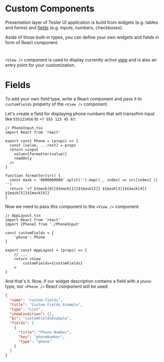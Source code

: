 # Custom Components

Presentation layer of Tesler UI application is build from widgets (e.g. tables and forms) and [fields](#/screen/components/view/fields/) (e.g. inputs, numbers, checkboxes).

Aside of those built-in types, you can define your own widgets and fields in form of React component.

# <View />

`<View />` component is used to display currently active [view](#/screen/getting-started/view/view/) and is also an entry point for your customization.

# Fields

To add your own field type, write a React component and pass it to `customFields` property of the `<View />` component.

Let's create a field for displaying phone numbers that will transofrm input like `555123456` to `+7 555 123 45 67`:
```tsx
// PhoneInput.tsx
import React from 'react'

export const Phone = (props) => {
  const [value, ...rest] = props
  return <input
    value={formatter(value)}
    readOnly
  />
}
          
function formatter(src) {
  const mask = '0000000000'.split('').map((_, index) => src[index] || '')
  return `+7 ${mask[0]}${mask[1]}${mask[2]} ${mask[3]}${mask[4]} ${mask[5]}${mask[6]}`
}
```
Now we need to pass this component to the `<View />` component:

```tsx
// AppLayout.tsx
import React from 'react'
import {Phone} from './PhoneInput'

const customFields = {
    'phone': Phone        
}

export const AppLayout = (props) => {
    // ...
    return <View
        customFields={customFields}
    >
}
```

And that's it. Now, if our widget description contains a field with a `phone` type, our `<Phone />` React component will be used:

```json
{
  "name": "custom-fields",
  "title": "Custom Fields Example",
  "type": "List",
  "showCondition": [],
  "bc": "customFieldsExample",
  "fields": [
    {
      "title": "Phone Number",
      "key": "phoneNumber",
      "type": "phone"
    }
  ]
}

```
